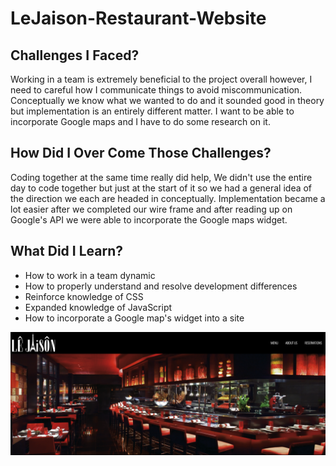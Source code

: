 # LeJaison-Restaurant-Website

## Challenges I Faced?  

Working in a team is extremely beneficial to the project overall however, I need to careful how I communicate things to avoid miscommunication. Conceptually we know what we wanted to do and it sounded good in theory but implementation is an entirely different matter. I want to be able to incorporate Google maps and I have to do some research on it. 

## How Did I Over Come Those Challenges?

Coding together at the same time really did help, We didn't use the entire day to code together but just at the start of it so we had a general idea of the direction we each are headed in conceptually. Implementation became a lot easier after we completed our wire frame and after reading up on Google's API we were able to incorporate the Google maps widget. 

## What Did I Learn? 

* How to work in a team dynamic 
* How to properly understand and resolve development differences 
* Reinforce knowledge of CSS
* Expanded knowledge of JavaScript
* How to incorporate a Google map's widget into a site



![Rest Site 1](restsite.png)

